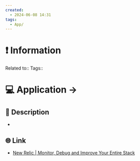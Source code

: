 ```yaml
---
created:
  - 2024-06-08 14:31
tags:
  - App/
---
```



# ❗ Information
Related to:: 
Tags:: 

# 💻 Application -> 

## 🧾 Description
- 
## 🌐 Link
- [New Relic | Monitor, Debug and Improve Your Entire Stack](https://newrelic.com/)